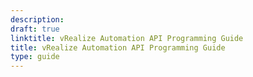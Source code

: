 ```yaml
---
description:
draft: true
linktitle: vRealize Automation API Programming Guide
title: vRealize Automation API Programming Guide
type: guide
---
```


